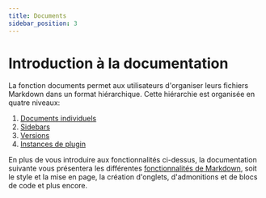 ```yaml
---
title: Documents
sidebar_position: 3
---
```


# Introduction à la documentation

La fonction documents permet aux utilisateurs d'organiser leurs fichiers Markdown dans un format hiérarchique. Cette hiérarchie est organisée en quatre niveaux:

1. [Documents individuels](./docs-créer-document)
2. [Sidebars](./docs-sidebars)
3. [Versions](./docs-versions)
4. [Instances de plugin](./docs-plugins)

En plus de vous introduire aux fonctionnalités ci-dessus, la documentation suivante vous présentera les différentes [fonctionnalités de Markdown](./fonctions-md/fonctions-md.mdx), soit le style et la mise en page, la création d'onglets, d'admonitions et de blocs de code et plus encore.

 
